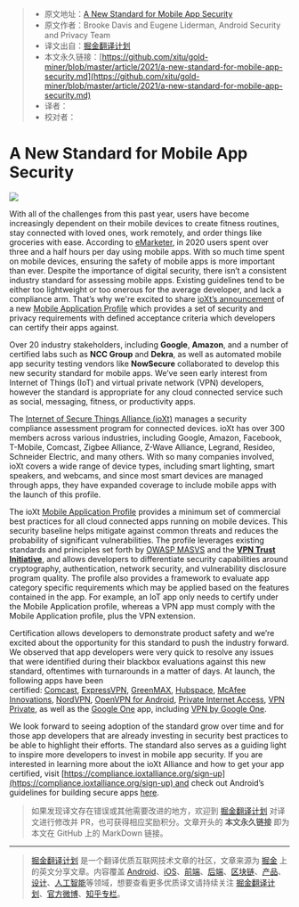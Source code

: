 > - 原文地址：[A New Standard for Mobile App Security](https://security.googleblog.com/2021/04/a-new-standard-for-mobile-app-security.html)
> - 原文作者：Brooke Davis and Eugene Liderman, Android Security and Privacy Team
> - 译文出自：[掘金翻译计划](https://github.com/xitu/gold-miner)
> - 本文永久链接：[https://github.com/xitu/gold-miner/blob/master/article/2021/a-new-standard-for-mobile-app-security.md](https://github.com/xitu/gold-miner/blob/master/article/2021/a-new-standard-for-mobile-app-security.md)
> - 译者：
> - 校对者：

# A New Standard for Mobile App Security

![](https://1.bp.blogspot.com/-TNecO7NNDL8/YHdg3EKOL3I/AAAAAAAADsc/EW2Jj7nVYaQxkZSvrxpmXZudgt1yrtwIwCNcBGAsYHQ/s0/Image%2B%23%2B0.png)

With all of the challenges from this past year, users have become increasingly dependent on their mobile devices to create fitness routines, stay connected with loved ones, work remotely, and order things like groceries with ease. According to [eMarketer](https://www.emarketer.com/content/us-adults-will-spend-over-three-hours-per-day-on-mobile-apps-2020), in 2020 users spent over three and a half hours per day using mobile apps. With so much time spent on mobile devices, ensuring the safety of mobile apps is more important than ever. Despite the importance of digital security, there isn’t a consistent industry standard for assessing mobile apps. Existing guidelines tend to be either too lightweight or too onerous for the average developer, and lack a compliance arm. That’s why we're excited to share [ioXt’s announcement](https://www.ioxtalliance.org/news-events-blog/ioxt-alliance-expands-certification-program-for-mobile-and-vpn-security) of a new [Mobile Application Profile](https://static1.squarespace.com/static/5c6dbac1f8135a29c7fbb621/t/604aa3fa668a8e3b50630433/1615504379349/Mobile_Application_Profile.pdf) which provides a set of security and privacy requirements with defined acceptance criteria which developers can certify their apps against.

Over 20 industry stakeholders, including **Google**, **Amazon**, and a number of certified labs such as **NCC Group** and **Dekra**, as well as automated mobile app security testing vendors like **NowSecure** collaborated to develop this new security standard for mobile apps. We’ve seen early interest from Internet of Things (IoT) and virtual private network (VPN) developers, however the standard is appropriate for any cloud connected service such as social, messaging, fitness, or productivity apps.

The [Internet of Secure Things Alliance (ioXt)](http://ioxtalliance.org/) manages a security compliance assessment program for connected devices. ioXt has over 300 members across various industries, including Google, Amazon, Facebook, T-Mobile, Comcast, Zigbee Alliance, Z-Wave Alliance, Legrand, Resideo, Schneider Electric, and many others. With so many companies involved, ioXt covers a wide range of device types, including smart lighting, smart speakers, and webcams, and since most smart devices are managed through apps, they have expanded coverage to include mobile apps with the launch of this profile.

The ioXt [Mobile Application Profile](https://static1.squarespace.com/static/5c6dbac1f8135a29c7fbb621/t/604aa3fa668a8e3b50630433/1615504379349/Mobile_Application_Profile.pdf) provides a minimum set of commercial best practices for all cloud connected apps running on mobile devices. This security baseline helps mitigate against common threats and reduces the probability of significant vulnerabilities. The profile leverages existing standards and principles set forth by [OWASP MASVS](https://mobile-security.gitbook.io/masvs/) and the **[VPN Trust Initiative](https://vpntrust.net/)**, and allows developers to differentiate security capabilities around cryptography, authentication, network security, and vulnerability disclosure program quality. The profile also provides a framework to evaluate app category specific requirements which may be applied based on the features contained in the app. For example, an IoT app only needs to certify under the Mobile Application profile, whereas a VPN app must comply with the Mobile Application profile, plus the VPN extension.

Certification allows developers to demonstrate product safety and we’re excited about the opportunity for this standard to push the industry forward. We observed that app developers were very quick to resolve any issues that were identified during their blackbox evaluations against this new standard, oftentimes with turnarounds in a matter of days. At launch, the following apps have been certified: [Comcast](https://compliance.ioxtalliance.org/product/157), [ExpressVPN](https://compliance.ioxtalliance.org/product/135), [GreenMAX](https://compliance.ioxtalliance.org/product/68), [Hubspace](https://compliance.ioxtalliance.org/product/174), [McAfee Innovations](https://compliance.ioxtalliance.org/product/173), [NordVPN](https://compliance.ioxtalliance.org/product/107), [OpenVPN for Android](https://compliance.ioxtalliance.org/product/144), [Private Internet Access](https://compliance.ioxtalliance.org/product/141), [VPN Private](https://compliance.ioxtalliance.org/product/169), as well as the [Google One](https://compliance.ioxtalliance.org/product/143) app, including [VPN by Google One](https://compliance.ioxtalliance.org/product/143).

We look forward to seeing adoption of the standard grow over time and for those app developers that are already investing in security best practices to be able to highlight their efforts. The standard also serves as a guiding light to inspire more developers to invest in mobile app security. If you are interested in learning more about the ioXt Alliance and how to get your app certified, visit [https://compliance.ioxtalliance.org/sign-up](https://compliance.ioxtalliance.org/sign-up) and check out Android’s guidelines for building secure apps [here](https://developer.android.com/security).

> 如果发现译文存在错误或其他需要改进的地方，欢迎到 [掘金翻译计划](https://github.com/xitu/gold-miner) 对译文进行修改并 PR，也可获得相应奖励积分。文章开头的 **本文永久链接** 即为本文在 GitHub 上的 MarkDown 链接。

------

> [掘金翻译计划](https://github.com/xitu/gold-miner) 是一个翻译优质互联网技术文章的社区，文章来源为 [掘金](https://juejin.im) 上的英文分享文章。内容覆盖 [Android](https://github.com/xitu/gold-miner#android)、[iOS](https://github.com/xitu/gold-miner#ios)、[前端](https://github.com/xitu/gold-miner#前端)、[后端](https://github.com/xitu/gold-miner#后端)、[区块链](https://github.com/xitu/gold-miner#区块链)、[产品](https://github.com/xitu/gold-miner#产品)、[设计](https://github.com/xitu/gold-miner#设计)、[人工智能](https://github.com/xitu/gold-miner#人工智能)等领域，想要查看更多优质译文请持续关注 [掘金翻译计划](https://github.com/xitu/gold-miner)、[官方微博](http://weibo.com/juejinfanyi)、[知乎专栏](https://zhuanlan.zhihu.com/juejinfanyi)。

